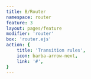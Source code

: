 ```yaml
---
title: B/Router
namespace: router
feature: 3
layout: pages/feature
modifier: 'router'
box: 'router.ejs'
action: {
    title: 'Transition rules',
    icon: barba-arrow-next,
    link: '#',
}
---
```


